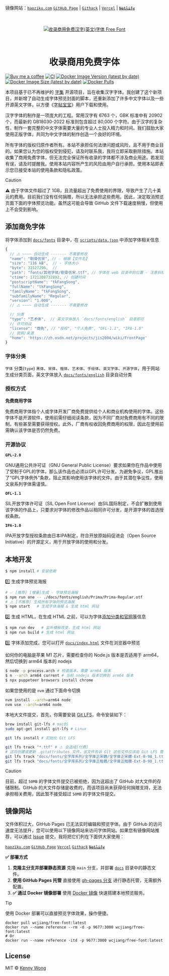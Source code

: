 镜像网站：[`haoziku.com`](https://haoziku.com/) [`GitHub Page`](https://jaywcjlove.github.io/free-font/) | [`Githack`](https://raw.githack.com/jaywcjlove/free-font/main/docs/index.html) | [`Vercel`](https://free-font.vercel.app) | ~~[`Netlify`](https://freefont.netlify.app)~~
<br />
<br />
<br />
<div align="center">
  <a href="https://wangchujiang.com/free-font/">
	  <img src="https://github.com/user-attachments/assets/e050dbf1-464c-44ac-89a8-eaf21490200c" alt="收录商用免费汉字(英文)字体 Free Font">
  </a>
	<br />
  <br />
  <br />
  <h1>收录商用免费字体</h1>
</div>

[![Buy me a coffee](https://img.shields.io/badge/Buy_Me_a_Coffee-ffdd00?logo=buy-me-a-coffee&logoColor=black)](https://jaywcjlove.github.io/#/sponsor)
[![CI](https://github.com/jaywcjlove/free-font/actions/workflows/ci.yml/badge.svg)](https://github.com/jaywcjlove/free-font/actions/workflows/ci.yml)
[![Docker Image Version (latest by date)](https://img.shields.io/docker/v/wcjiang/free-font)](https://hub.docker.com/r/wcjiang/free-font)
[![Docker Image Size (latest by date)](https://img.shields.io/docker/image-size/wcjiang/free-font)](https://hub.docker.com/r/wcjiang/free-font)
[![Docker Pulls](https://img.shields.io/docker/pulls/wcjiang/free-font)](https://hub.docker.com/r/wcjiang/free-font)

本项目基于已不再维护的 [字集](https://github.com/wordshub/free-font) 开源项目，旨在收集汉字字体。我创建了这个新项目，并新增了自动生成字体预览封面的脚本，还重新添加了许多中文字体以及一些开源英文字体，以方便《[字帖宝宝](https://github.com/jaywcjlove/copybook-generator)》用户下载和使用。

汉字字体的制作是一项庞大的工程。常用汉字有 6763 个，GBK 标准中有 20902 个，而最新的 GB18030-2022 标准则包含超过 80,000 个字符。由于汉字的复杂性，制作一套完整的中文字体需要大量的专业人士投入精力和时间。我们鼓励大家使用正版字体，共同为中文字体的制作创造一个良好的环境。

所有字体的版权归原作者所有。本站不承担任何法律问题或风险，且不用于商业目的。如果您认为您的版权受到侵犯，请及时联系我，我将立即采取删除措施。本站收集了商用免费字体，但无法完全保证所有收录的字体都不涉及商业用途。若发现有误，请及时提醒我。使用本站内容所产生的风险由用户自行承担。使用本站即表示您已接受本站的使用条款和隐私政策。

> [!CAUTION]
> 
> ⚠️ 由于字体文件超过了 1GB，且流量超出了免费使用的界限，导致产生了几十美元的费用。目前我们没有任何捐赠，所以无法承担这些费用。因此，决定取消预览页面下面的字体预览功能。虽然这可能会导致 GitHub 文件下载速度稍慢，但使用上不会受到影响。

## 添加商免字体

将字体添加到 [`docs/fonts`](./docs/fonts/) 目录中，在 [`scripts/data.json`](./scripts/data.json) 中添加字体相关信息

```js
{
  // ⚠️ ~~~~ 自动生成 ------- 不需要修改
  "name": "剔骨仿宋", // - 根据【文件名】
  "size": "116 kB",  // - 字体大小
  "byte": 31527296,  // 
  "path": "fonts/其他字体/剔骨仿宋.ttf", // 字体在 web 目录中的位置 - 注意斜杠 `/`
  "ctime": 1721208732892, // 创建时间
  "postscriptName": "tkFangSong",
  "fullName": "tkFangSong",
  "familyName": "tkFangSong",
  "subfamilyName": "Regular",
  "version": "1.000",
  // ⚠️ ~~~~ 自动生成 ------- 不需要修改

  // 分类
  "type": "艺术体",  // 英文字体放入 `docs/fonts/english` 目录即可
  // 许可协议
  "license": "商免", // "授权", "个人免费", "OFL-1.1", "IPA-1.0"
  // 官网/来源
  "home": 'https://zh.osdn.net/projects/jis2004/wiki/FrontPage'
}
```

### 字体分类

`字体` 分类(`type`) `黑体`、`宋体`、`楷体`、`艺术体`、`手绘体`、`英文字体`、`开源字体`，用于网站生成分类页面，英文字体放入 [`docs/fonts/english`](./docs/fonts/english/) 目录自动分类

### 授权方式

**免费商用字体**

免费商用字体指个人或字体开发厂商免费提供给个人和商业机构使用的字体。这些字体不是开源软件，使用前需仔细阅读条款，因为不同厂商对免费商用有不同的限制，有些甚至需要获得授权。此外，厂商有权收回免费商用的权限，因此在使用前需确认该字体是否仍然免费。

### 开源协议

**`GPL-2.0`**

GNU通用公共许可证（GNU General Public License）要求如果你在作品中使用了受制于GPL的字体，那么该作品也必须以GPL许可分发。为避免争议，GPL推出了“GPL字体例外”条款，阻止其影响使用该字体的文件。由于其潜在争议性，使用文泉系列字体需谨慎。

**`OFL-1.1`**

SIL开放字体许可证（SIL Open Font License）由SIL国际制定，不会扩散到使用该字体的作品上，只要求对字体的修改作品以相同许可分发，是开源字体的首选授权条款。

**`IPA-1.0`**

IPA开放字型授权条款由日本IPA制定，符合开放原始码促进会（Open Source Initiative）的开源定义，用于开放字体的使用和分发。

## 本地开发

```sh
$ npm install # 安装依赖
```

1️⃣ 生成字体预览海报

```sh
# ✅ [推荐] [增量]生成 - 字体预览海报
$ npm run one -- ./docs/fonts/english/Prima/Prima-Regular.otf
# ⚠️ [不推荐] 生成所有字体的预览海报
$ npm start   # 生成字体海报 & 生成 html 网站
```

2️⃣ 生成 HTML，在生成 HTML 之前，可以为字体[添加分类和官网等](#添加商免字体)信息

```sh
$ npm run dev   # 监听模板改变，生成 html 网站
$ npm run build # 生成 html 网站
```

3️⃣ 字体添加完成，您可以打开 [`docs/index.html`](docs/index.html) 文件在浏览器中预览

如何你的电脑是苹果 M1 芯片，需要检查你的 Node.js 版本是否适用于 arm64，然后切换到 arm64 版本的 nodejs

```sh
$ node -p process.arch # 检查版本，需要 arm64 版本
$ n --arch arm64 current # 当前 nodejs 版本切换到 arm64 版本
$ npx puppeteer browsers install chrome
```

如果您使用的是 `nvm` 通过下面命令切换

```sh
nvm install --arch=arm64 node
nvm use --arch=arm64 node
```

本地大文件提交，首先，你需要安装 [Git LFS](https://git-lfs.com/)，命令安装如下：

```sh
brew install git-lfs # macOS
sudo apt-get install git-lfs # Linux

git lfs install # 初始化 Git LFS

git lfs track "*.ttf" # ⚠️ 会造成[付费]
# 这将创建或更新 .gitattributes 文件，该文件告诉 Git 这些文件应该由 Git LFS 管理
git lfs track "docs/fonts/全字库系列/全字庫正宋體/全字庫正宋體-Ext-B-98_1.ttf"
git lfs track "docs/fonts/全字库系列/全字庫正楷體/全字庫正楷體-Ext-B-98_1.ttf"
```

> [!CAUTION]
> 
> 目前，超过 `50MB` 的字体文件提交已被拒绝，因为这超出了 GitHub 对大文件的存储限制。GitHub 的大文件存储是收费的，而该项目尚未获得任何捐赠支持，无法承担相关费用，因此暂不接受超过 `50MB` 的字体文件提交。

## 镜像网站

文件体积过大，GitHub Pages 已无法实时编辑和预览字体。由于 GitHub 的访问速度无法提升，您可以使用以下镜像网站来访问字体网站。如果您有镜像网站推荐，可以通过 [Issue](https://github.com/jaywcjlove/free-font/issues) 提交，我将把它们列在下面供大家使用：

[`haoziku.com`](https://haoziku.com/) [`GitHub Page`](https://jaywcjlove.github.io/free-font/) [`Vercel`](https://free-font.vercel.app) [`Githack`](https://raw.githack.com/jaywcjlove/free-font/main/docs/index.html) ~~[`Netlify`](https://freefont.netlify.app)~~

**✅ 部署方式**

1. **克隆主分支并部署静态资源** 克隆 `main` 分支，并部署 [`docs`](./docs/) 目录中的静态文件。
2. **使用 GitHub Pages 托管** 直接使用 [gh-pages 分支](https://github.com/jaywcjlove/free-font/tree/gh-pages) 进行静态托管，无需额外配置。
3. **✅ 通过 Docker 镜像部署** 使用 [Docker 镜像](https://hub.docker.com/r/wcjiang/free-font) 快速搭建本地预览服务。

> [!TIP]
> 
> 使用 Docker 部署可以直接预览字体效果，操作便捷。

```shell
docker pull wcjiang/free-font:latest
docker run --name reference --rm -d -p 9677:3000 wcjiang/free-font:latest
# Or
docker run --name reference -itd -p 9677:3000 wcjiang/free-font:latest
```

## License

MIT © [Kenny Wong](https://github.com/jaywcjlove)
